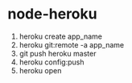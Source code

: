 # node-heroku

1. heroku create app_name
2. heroku git:remote -a app_name 
3. git push heroku master
4. heroku config:push
5. heroku open
